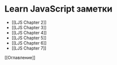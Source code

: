 # Learn JavaScript заметки
+ [[LJS Chapter 2]]
+ [[LJS Chapter 3]]
+ [[LJS Chapter 4]]
+ [[LJS Chapter 5]]
+ [[LJS Chapter 6]]
+ [[LJS Chapter 7]]

[[Оглавление]]
